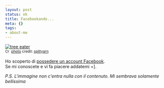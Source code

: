 ```yaml
--- 
layout: post
status: ok
title: Facebookando...
meta: {}
tags: 
- about-me
---
```

<a href="http://www.flickr.com/photos/33953253@N00/2106242534/" title="tree eater" target="_blank"><img src="http://farm3.static.flickr.com/2409/2106242534_babbfb115b.jpg" alt="tree eater" border="0" /></a>  
<small><a href="http://creativecommons.org/licenses/by-nc-sa/2.0/" title="Attribution-NonCommercial-ShareAlike License" target="_blank"><img src="http://www.lastknight.com/wp-content/plugins/photo-dropper/images/cc.png" alt="Creative Commons License" border="0" width="16" height="16" align="absmiddle" /></a> <a href="http://www.photodropper.com/photos/" target="_blank">photo</a> credit: <a href="http://www.flickr.com/photos/33953253@N00/2106242534/" title="splityarn" target="_blank">splityarn</a></small>  
  
Ho scoperto di [possedere un account Facebook](http://www.facebook.com/profile.php?id=502992052).  
Se mi conoscete e vi fa piacere addatemi =].   
  
*P.S. L'immagine non c'entra nulla con il contenuto. Mi sembrava solamente bellissima*  
 
